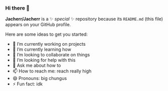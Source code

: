 ### Hi there 👋


**Jacherr/Jacherr** is a ✨ _special_ ✨ repository because its `README.md` (this file) appears on your GitHub profile.

Here are some ideas to get you started:

- 🔭 I’m currently working on projects
- 🌱 I’m currently learning how
- 👯 I’m looking to collaborate on things
- 🤔 I’m looking for help with this
- 💬 Ask me about how to
- 📫 How to reach me: reach really high
- 😄 Pronouns: big chungus
- ⚡ Fun fact: idk
